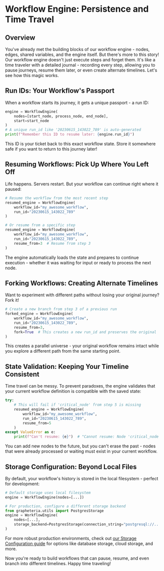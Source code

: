 # Workflow Engine: Persistence and Time Travel

## Overview

You've already met the building blocks of our workflow engine - nodes, edges, shared variables, and the engine itself. But there's more to this story! Our workflow engine doesn't just execute steps and forget them. It's like a time traveler with a detailed journal - recording every step, allowing you to pause journeys, resume them later, or even create alternate timelines. Let's see how this magic works.

## Run IDs: Your Workflow's Passport

When a workflow starts its journey, it gets a unique passport - a run ID:

```python
engine = WorkflowEngine(
    nodes=[start_node, process_node, end_node],
    start=start_node
)
# A unique run_id like '20230615_143022_789' is auto-generated
print(f"Remember this ID to resume later: {engine.run_id}")
```

This ID is your ticket back to this exact workflow state. Store it somewhere safe if you want to return to this journey later!

## Resuming Workflows: Pick Up Where You Left Off

Life happens. Servers restart. But your workflow can continue right where it paused:

```python
# Resume the workflow from the most recent step
resumed_engine = WorkflowEngine(
    workflow_id="my_awesome_workflow",
    run_id="20230615_143022_789"
)

# Or resume from a specific step
resumed_engine = WorkflowEngine(
    workflow_id="my_awesome_workflow",
    run_id="20230615_143022_789",
    resume_from=3  # Resume from step 3
)
```

The engine automatically loads the state and prepares to continue execution - whether it was waiting for input or ready to process the next node.

## Forking Workflows: Creating Alternate Timelines

Want to experiment with different paths without losing your original journey? Fork it!

```python
# Create a new branch from step 3 of a previous run
forked_engine = WorkflowEngine(
    workflow_id="my_awesome_workflow",
    run_id="20230615_143022_789",
    resume_from=3,
    fork=True  # This creates a new run_id and preserves the original
)
```

This creates a parallel universe - your original workflow remains intact while you explore a different path from the same starting point.

## State Validation: Keeping Your Timeline Consistent

Time travel can be messy. To prevent paradoxes, the engine validates that your current workflow definition is compatible with the saved state:

```python
try:
    # This will fail if 'critical_node' from step 5 is missing
    resumed_engine = WorkflowEngine(
        workflow_id="my_awesome_workflow",
        run_id="20230615_143022_789",
        resume_from=5
    )
except ValueError as e:
    print(f"Can't resume: {e}")  # "Cannot resume: Node 'critical_node' is missing..."
```

You can add new nodes to the future, but you can't erase the past - nodes that were already processed or waiting must exist in your current workflow.

## Storage Configuration: Beyond Local Files

By default, your workflow's history is stored in the local filesystem - perfect for development:

```python
# Default storage uses local filesystem
engine = WorkflowEngine(nodes=[...])

# For production, configure a different storage backend
from grapheteria.utils import PostgresStorage
engine = WorkflowEngine(
    nodes=[...],
    storage_backend=PostgresStorage(connection_string="postgresql://...")
)
```

For more robust production environments, check out [our Storage Configuration guide](./storage-configuration.md) for options like database storage, cloud storage, and more.

Now you're ready to build workflows that can pause, resume, and even branch into different timelines. Happy time traveling!
